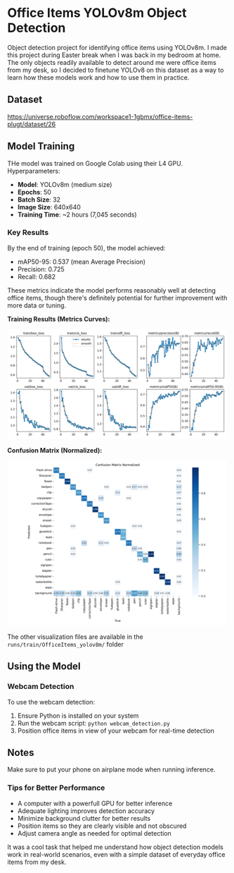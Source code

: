 # Office Items YOLOv8m Object Detection

Object detection project for identifying office items using YOLOv8m. I made this project during Easter break when I was back in my bedroom at home. The only objects readily available to detect around me were office items from my desk, so I decided to finetune YOLOv8 on this dataset as a way to learn how these models work and how to use them in practice.

## Dataset

https://universe.roboflow.com/workspace1-1gbmx/office-items-plugt/dataset/26

## Model Training

THe model was trained on Google Colab using their L4 GPU. Hyperparameters:

- **Model**: YOLOv8m (medium size)
- **Epochs**: 50
- **Batch Size**: 32
- **Image Size**: 640x640
- **Training Time**: ~2 hours (7,045 seconds)

### Key Results

By the end of training (epoch 50), the model achieved:
- mAP50-95: 0.537 (mean Average Precision)
- Precision: 0.725
- Recall: 0.682

These metrics indicate the model performs reasonably well at detecting office items, though there's definitely potential for further improvement with more data or tuning.

**Training Results (Metrics Curves):**


<img src="./OfficeItems_yolov8m/results.png" alt="Training Results" width="500"/>

**Confusion Matrix (Normalized):**


<img src="./OfficeItems_yolov8m/confusion_matrix_normalized.png" alt="Confusion Matrix" width="500"/>

The other visualization files are available in the `runs/train/OfficeItems_yolov8m/` folder


## Using the Model

### Webcam Detection

To use the webcam detection:
1. Ensure Python is installed on your system
2. Run the webcam script: `python webcam_detection.py`
3. Position office items in view of your webcam for real-time detection

## Notes

Make sure to put your phone on airplane mode when running inference.

### Tips for Better Performance

- A computer with a powerfull GPU for better inference 
- Adequate lighting improves detection accuracy
- Minimize background clutter for better results
- Position items so they are clearly visible and not obscured
- Adjust camera angle as needed for optimal detection




It was a cool task that helped me understand how object detection models work in real-world scenarios, even with a simple dataset of everyday office items from my desk. 

